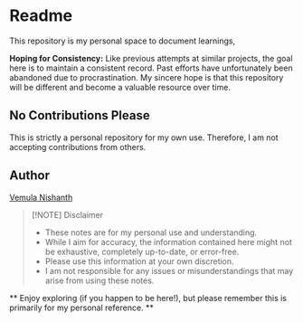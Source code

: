 # Readme

This repository is my personal space to document learnings,

**Hoping for Consistency:** Like previous attempts at similar projects, the goal here is to maintain a consistent record.
Past efforts have unfortunately been abandoned due to procrastination.
My sincere hope is that this repository will be different and become a valuable resource over time.

## No Contributions Please

This is strictly a personal repository for my own use. Therefore, I am not accepting contributions from others.

## Author

[Vemula Nishanth][Author]

> [!NOTE] Disclaimer
>
> - These notes are for my personal use and understanding.
> - While I aim for accuracy, the information contained here might not be exhaustive, completely up-to-date, or error-free.
> - Please use this information at your own discretion.
> - I am not responsible for any issues or misunderstandings that may arise from using these notes.

** Enjoy exploring (if you happen to be here!), but please remember this is primarily for my personal reference. **

[//]: # (These are reference links used in the body of this note)
[//]: # (These get stripped out when the markdown processor does its job)
[//]: # (There is no need to format nicely because it shouldn't be seen.)
[//]: # (Thanks SO - http://stackoverflow.com/questions/4823468/store-comments-in-markdown-syntax)

  [Author]: <https://github.com/Nishanth-2024>